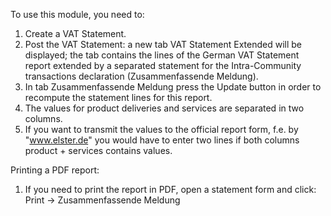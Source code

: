 To use this module, you need to:

1.  Create a VAT Statement.
2.  Post the VAT Statement: a new tab VAT Statement Extended will be
    displayed; the tab contains the lines of the German VAT Statement
    report extended by a separated statement for the Intra-Community
    transactions declaration (Zusammenfassende Meldung).
3.  In tab Zusammenfassende Meldung press the Update button in order to
    recompute the statement lines for this report.
4.  The values for product deliveries and services are separated in two
    columns.
5.  If you want to transmit the values to the official report form, f.e.
    by "www.elster.de" you would have to enter two lines if both columns
    product + services contains values.

Printing a PDF report:

1.  If you need to print the report in PDF, open a statement form and
    click: Print -\> Zusammenfassende Meldung
